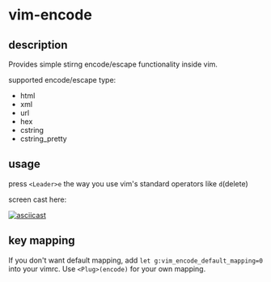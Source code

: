 # vim-encode

## description

Provides simple stirng encode/escape functionality inside vim.

supported encode/escape type:

- html
- xml
- url
- hex
- cstring
- cstring_pretty

## usage

press `<Leader>e` the way you use vim's standard operators like `d`(delete)

screen cast here:

[![asciicast](https://asciinema.org/a/ew105rtskuxg65a1f442stegg.png)](https://asciinema.org/a/ew105rtskuxg65a1f442stegg)


## key mapping

If you don't want default mapping, add `let g:vim_encode_default_mapping=0`
into your vimrc. Use `<Plug>(encode)` for your own mapping.

